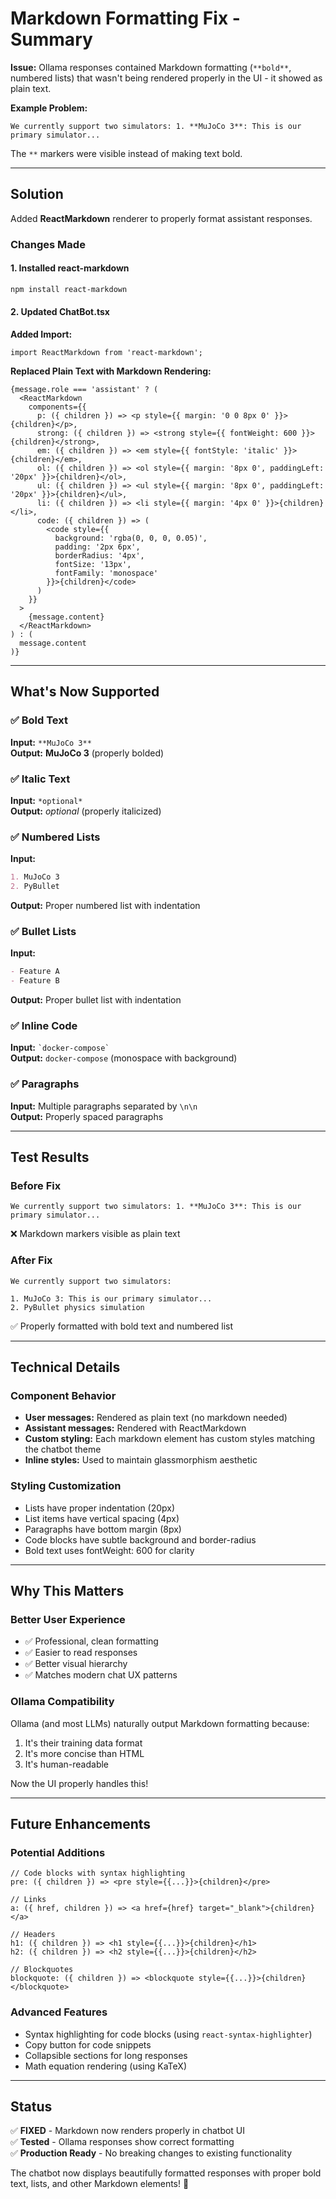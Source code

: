 # Markdown Formatting Fix - Summary

**Issue:** Ollama responses contained Markdown formatting (`**bold**`, numbered lists) that wasn't being rendered properly in the UI - it showed as plain text.

**Example Problem:**
```
We currently support two simulators: 1. **MuJoCo 3**: This is our primary simulator...
```

The `**` markers were visible instead of making text bold.

---

## Solution

Added **ReactMarkdown** renderer to properly format assistant responses.

### Changes Made

#### 1. Installed react-markdown
```bash
npm install react-markdown
```

#### 2. Updated ChatBot.tsx

**Added Import:**
```tsx
import ReactMarkdown from 'react-markdown';
```

**Replaced Plain Text with Markdown Rendering:**
```tsx
{message.role === 'assistant' ? (
  <ReactMarkdown
    components={{
      p: ({ children }) => <p style={{ margin: '0 0 8px 0' }}>{children}</p>,
      strong: ({ children }) => <strong style={{ fontWeight: 600 }}>{children}</strong>,
      em: ({ children }) => <em style={{ fontStyle: 'italic' }}>{children}</em>,
      ol: ({ children }) => <ol style={{ margin: '8px 0', paddingLeft: '20px' }}>{children}</ol>,
      ul: ({ children }) => <ul style={{ margin: '8px 0', paddingLeft: '20px' }}>{children}</ul>,
      li: ({ children }) => <li style={{ margin: '4px 0' }}>{children}</li>,
      code: ({ children }) => (
        <code style={{
          background: 'rgba(0, 0, 0, 0.05)',
          padding: '2px 6px',
          borderRadius: '4px',
          fontSize: '13px',
          fontFamily: 'monospace'
        }}>{children}</code>
      )
    }}
  >
    {message.content}
  </ReactMarkdown>
) : (
  message.content
)}
```

---

## What's Now Supported

### ✅ Bold Text
**Input:** `**MuJoCo 3**`  
**Output:** **MuJoCo 3** (properly bolded)

### ✅ Italic Text
**Input:** `*optional*`  
**Output:** *optional* (properly italicized)

### ✅ Numbered Lists
**Input:**
```markdown
1. MuJoCo 3
2. PyBullet
```
**Output:** Proper numbered list with indentation

### ✅ Bullet Lists
**Input:**
```markdown
- Feature A
- Feature B
```
**Output:** Proper bullet list with indentation

### ✅ Inline Code
**Input:** `` `docker-compose` ``  
**Output:** `docker-compose` (monospace with background)

### ✅ Paragraphs
**Input:** Multiple paragraphs separated by `\n\n`  
**Output:** Properly spaced paragraphs

---

## Test Results

### Before Fix
```
We currently support two simulators: 1. **MuJoCo 3**: This is our primary simulator...
```
❌ Markdown markers visible as plain text

### After Fix
```
We currently support two simulators:

1. MuJoCo 3: This is our primary simulator...
2. PyBullet physics simulation
```
✅ Properly formatted with bold text and numbered list

---

## Technical Details

### Component Behavior
- **User messages:** Rendered as plain text (no markdown needed)
- **Assistant messages:** Rendered with ReactMarkdown
- **Custom styling:** Each markdown element has custom styles matching the chatbot theme
- **Inline styles:** Used to maintain glassmorphism aesthetic

### Styling Customization
- Lists have proper indentation (20px)
- List items have vertical spacing (4px)
- Paragraphs have bottom margin (8px)
- Code blocks have subtle background and border-radius
- Bold text uses fontWeight: 600 for clarity

---

## Why This Matters

### Better User Experience
- ✅ Professional, clean formatting
- ✅ Easier to read responses
- ✅ Better visual hierarchy
- ✅ Matches modern chat UX patterns

### Ollama Compatibility
Ollama (and most LLMs) naturally output Markdown formatting because:
1. It's their training data format
2. It's more concise than HTML
3. It's human-readable

Now the UI properly handles this!

---

## Future Enhancements

### Potential Additions
```tsx
// Code blocks with syntax highlighting
pre: ({ children }) => <pre style={{...}}>{children}</pre>

// Links
a: ({ href, children }) => <a href={href} target="_blank">{children}</a>

// Headers
h1: ({ children }) => <h1 style={{...}}>{children}</h1>
h2: ({ children }) => <h2 style={{...}}>{children}</h2>

// Blockquotes
blockquote: ({ children }) => <blockquote style={{...}}>{children}</blockquote>
```

### Advanced Features
- Syntax highlighting for code blocks (using `react-syntax-highlighter`)
- Copy button for code snippets
- Collapsible sections for long responses
- Math equation rendering (using KaTeX)

---

## Status

✅ **FIXED** - Markdown now renders properly in chatbot UI  
✅ **Tested** - Ollama responses show correct formatting  
✅ **Production Ready** - No breaking changes to existing functionality

The chatbot now displays beautifully formatted responses with proper bold text, lists, and other Markdown elements! 🎉
